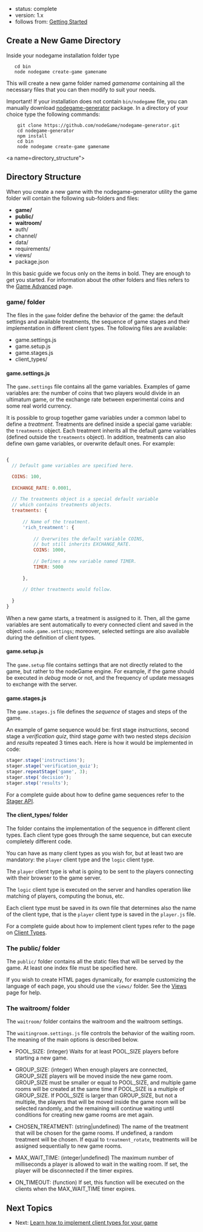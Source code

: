 - status: complete
- version: 1.x
- follows from: [Getting Started](Getting-Started-v1)

## Create a New Game Directory

Inside your nodegame installation folder type

```
   cd bin
   node nodegame create-game gamename
```

This will create a new game folder named _gamename_ containing all the
necessary files that you can then modify to suit your needs.

Important! If your installation does not contain `bin/nodegame` file,
you can manually download <a
href="https://github.com/nodeGame/nodegame-generator"
target="_blank">nodegame-generator</a> package. In a directory of your
choice type the following commands:

```
    git clone https://github.com/nodeGame/nodegame-generator.git
    cd nodegame-generator
    npm install
    cd bin
    node nodegame create-game gamename
```    
<a name=directory_structure"></a>
## Directory Structure

When you create a new game with the nodegame-generator utility the
game folder will contain the following sub-folders and files:

* **game/**
* **public/**
* **waitroom/**
* auth/
* channel/
* data/
* requirements/
* views/
* package.json

In this basic guide we focus only on the items in bold. They are
enough to get you started. For information about the other folders and
files refers to the [Game Advanced](Game-Advanced-v1) page.

### game/ folder

The files in the `game` folder define the behavior of the game: the
default settings and available treatments, the sequence of game stages
and their implementation in different client types. The following
files are available:

* game.settings.js
* game.setup.js
* game.stages.js
* client_types/

#### game.settings.js

The `game.settings` file contains all the game variables. Examples of
game variables are: the number of coins that two players would divide
in an ultimatum game, or the exchange rate between experimental coins
and some real world currency.

It is possible to group together game variables under a common label
to define a _treatment_. Treatments are defined inside a special game
variable: the `treatments` object. Each treatment inherits all the
default game variables (defined outside the `treatments` object). In
addition, treatments can also define own game variables, or overwrite
default ones. For example:

```javascript

{
  // Default game variables are specified here.

  COINS: 100,
  
  EXCHANGE_RATE: 0.0001,
  
  // The treatments object is a special default variable
  // which contains treatments objects.
  treatments: {
  
      // Name of the treatment.
      'rich_treatment': {
      
          // Overwrites the default variable COINS,
          // but still inherits EXCHANGE_RATE.
          COINS: 1000,
          
          // Defines a new variable named TIMER.
          TIMER: 5000
          
      },
      
      // Other treatments would follow.
      
  }
}
```

When a new game starts, a treatment is assigned to it. Then, all the
game variables are sent automatically to every connected client and
saved in the object `node.game.settings`; moreover, selected settings
are also available during the definition of client types.

#### game.setup.js

The `game.setup` file contains settings that are not directly related
to the game, but rather to the nodeGame engine. For example, if the
game should be executed in _debug_ mode or not, and the frequency of
update messages to exchange with the server.

#### game.stages.js

The `game.stages.js` file defines the _sequence_ of stages and steps
of the game.

An example of game sequence would be: first stage _instructions_,
second stage a _verification quiz_, third stage _game_ with two nested
steps _decision_ and _results_ repeated 3 times each. Here is how it
would be implemented in code:

```javascript
stager.stage('instructions');
stager.stage('verification_quiz');
stager.repeatStage('game', 3);
stager.step('decision');
stager.step('results');
```

For a complete guide about how to define game sequences refer to the
[Stager API](Stager-API-v1).

<a name="client_types"></a>
#### The client_types/ folder

The folder contains the implementation of the sequence in different
client types. Each client type goes through the same sequence, but can
execute completely different code.

You can have as many client types as you wish for, but at least two
are mandatory: the `player` client type and the `logic` client type.

The `player` client type is what is going to be sent to the players
connecting with their browser to the game server.

The `logic` client type is executed on the server and handles
operation like matching of players, computing the bonus, etc.

Each client type must be saved in its own file that determines also
the name of the client type, that is the `player` client type is saved
in the `player.js` file. 

For a complete guide about how to implement client types refer to the
page on [Client Types](Client-Types-v1).

### The public/ folder

The `public/` folder contains all the static files that will be served
by the game. At least one index file must be specified here.

If you wish to create HTML pages dynamically, for example customizing
the language of each page, you should use the `views/` folder. See the
[Views](Views-v1) page for help.

### The waitroom/ folder

The `waitroom/` folder contains the waitroom and the waitroom
settings. 

The `waitingroom.settings.js` file controls the behavior of the
waiting room. The meaning of the main options is described below.

* POOL_SIZE: (integer) Waits for at least POOL_SIZE players before
  starting a new game.
  
* GROUP_SIZE: (integer) When enough players are connected, GROUP_SIZE
  players will be moved inside the new game room. GROUP_SIZE must be
  smaller or equal to POOL_SIZE, and multiple game rooms will be
  created at the same time if POOL_SIZE is a multiple of
  GROUP_SIZE. If POOL_SIZE is larger than GROUP_SIZE, but not a
  multiple, the players that will be moved inside the game room will
  be selected randomly, and the remaining will continue waiting until
  conditions for creating new game rooms are met again.

* CHOSEN_TREATMENT: (string|undefined) The name of the treatment that
  will be chosen for the game rooms. If undefined, a random treatment
  will be chosen. If equal to `treatment_rotate`, treatments will be
  assigned sequentially to new game rooms.
  
* MAX_WAIT_TIME: (integer|undefined) The maximum number of
  milliseconds a player is allowed to wait in the waiting room. If
  set, the player will be disconnected if the timer expires.

* ON_TIMEOUT: (function) If set, this function will be executed on the
  clients when the MAX_WAIT_TIME timer expires. 

## Next Topics

* Next:
  [Learn how to implement client types for your game](Client-Types-v1)
